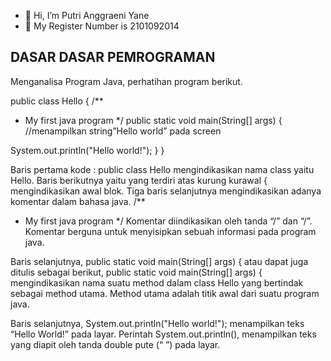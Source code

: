 - 👋 Hi, I’m Putri Anggraeni Yane
- 👀 My Register Number is 2101092014

DASAR DASAR PEMROGRAMAN
-------------------------
Menganalisa Program Java, perhatihan program berikut.

public class Hello 
{ 
   /** 
   * My first java program 
   */ 
   public static void main(String[] args) { 
   //menampilkan string”Hello world” pada screen 

   System.out.println("Hello world!"); 
   } 
} 

Baris pertama kode : 
public class Hello 
mengindikasikan nama class yaitu Hello.
Baris berikutnya yaitu yang terdiri atas kurung kurawal { mengindikasikan awal blok.
Tiga baris selanjutnya mengindikasikan adanya komentar dalam bahasa java.
  /** 
  * My first java program 
  */ 
Komentar diindikasikan oleh tanda “/” dan “/”. 
Komentar berguna untuk menyisipkan sebuah informasi pada program java.

Baris selanjutnya, 
public static void main(String[] args) { 
atau dapat juga ditulis sebagai berikut, 
public static void main(String[] args) 
{ 
mengindikasikan nama suatu method dalam class Hello yang bertindak sebagai method 
utama. Method utama adalah titik awal dari suatu program java.

Baris selanjutnya, 
System.out.println("Hello world!"); 
menampilkan teks “Hello World!” pada layar. Perintah System.out.println(), menampilkan 
teks yang diapit oleh tanda double pute (“ ”) pada layar.
